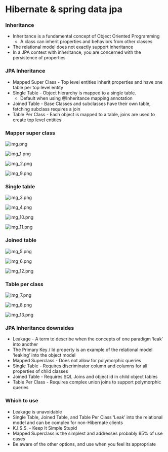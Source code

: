 # Hibernate & spring data jpa

### Inheritance

* Inheritance is a fundamental concept of Object Oriented Programming
  * A class can inherit properties and behaviors from other classes
* The relational model does not exactly support inheritance
* In a JPA context with inheritance, you are concerned with the persistence of properties

### JPA Inheritance
* Mapped Super Class - Top level entities inherit properties and have one table per top level
entity
* Single Table - Object hierarchy is mapped to a single table. 
  * Default when using @Inheritance mapping annotation
* Joined Table - Base Classes and subclasses have their own table, fetching subclass requires a join
* Table Per Class - Each object is mapped to a table, joins are used to create top level entities

### Mapper super class

![img.png](img.png)

![img_1.png](img_1.png)

![img_2.png](img_2.png)

![img_9.png](img_9.png)

### Single table

![img_3.png](img_3.png)

![img_4.png](img_4.png)

![img_10.png](img_10.png)

![img_11.png](img_11.png)

### Joined table

![img_5.png](img_5.png)

![img_6.png](img_6.png)

![img_12.png](img_12.png)


### Table per class

![img_7.png](img_7.png)

![img_8.png](img_8.png)

![img_13.png](img_13.png)

### JPA Inheritance downsides

* Leakage - A term to describe when the concepts of one paradigm ‘leak’ into another
* The Primary Key / Id property is an example of the relational model ‘leaking’ into the object
model
* Mapped Superclass - Does not allow for polymorphic queries
* Single Table - Requires discriminator column and columns for all properties of child classes
* Joined Table - Requires SQL Joins and object id in child object tables
* Table Per Class - Requires complex union joins to support polymorphic queries

### Which to use

* Leakage is unavoidable
* Single Table, Joined Table, and Table Per Class ‘Leak’ into the relational model and can be complex
for non-Hibernate clients
* K.I.S.S. - Keep It Simple Stupid
* Mapped Superclass is the simplest and addresses probably 85% of use cases
* Be aware of the other options, and use when you feel its appropriate